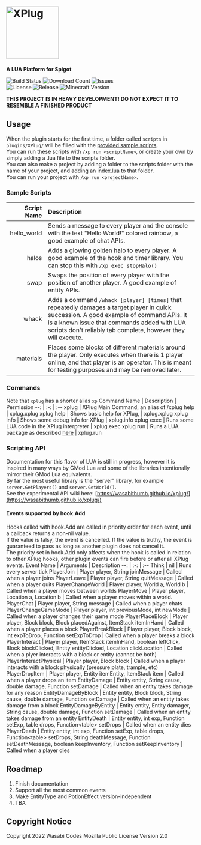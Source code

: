 # <!-- XPlug --> <img src="https://wasabicodes.xyz/cdn/b1c680ff86f27f18d4c896f3af5049e5/banner.png" alt="XPlug" style="height: 5em">
**A LUA Platform for Spigot**

![Build Status](https://img.shields.io/github/workflow/status/WasabiThumb/xplug/Java%20CI%20with%20Maven?logo=github&style=for-the-badge)
![Download Count](https://img.shields.io/github/downloads/WasabiThumb/xclaim/total?label=DOWNLOADS&logo=github&style=for-the-badge)
![Issues](https://img.shields.io/github/issues/WasabiThumb/xplug?style=for-the-badge&logo=github)\
![License](https://img.shields.io/github/license/WasabiThumb/xplug?style=for-the-badge)
![Release](https://img.shields.io/github/v/release/WasabiThumb/xplug?include_prereleases&style=for-the-badge)
![Minecraft Version](https://img.shields.io/badge/MINECRAFT-1.8%20--%201.19-informational?style=for-the-badge)

<strong>THIS PROJECT IS IN HEAVY DEVELOPMENT! DO NOT EXPECT IT TO RESEMBLE A FINISHED PRODUCT</strong>

## Usage
When the plugin starts for the first time, a folder called ``scripts`` in ``plugins/XPlug/`` will be filled with the [provided sample scripts](https://github.com/WasabiThumb/xplug/tree/master/src/main/resources/examples).\
You can run these scripts with ``/xp run <scriptName>``, or create your own by simply adding a .lua file to the scripts folder.\
You can also make a project by adding a folder to the scripts folder with the name of your project, and adding an index.lua to that folder.\
You can run your project with ``/xp run <projectName>``.

### Sample Scripts
Script Name | Description
--: | :--
hello_world | Sends a message to every player and the console with the text "Hello World!" colored rainbow, a good example of chat APIs.
halos | Adds a glowing golden halo to every player. A good example of the hook and timer library. You can stop this with ``/xp exec stopHalo()``
swap | Swaps the position of every player with the position of another player. A good example of entity APIs.
whack | Adds a command ``/whack [player] [times]`` that repeatedly damages a target player in quick succession. A good example of command APIs. It is a known issue that commands added with LUA scripts don't reliably tab complete, however they will execute.
materials | Places some blocks of different materials around the player. Only executes when there is 1 player online, and that player is an operator. This is meant for testing purposes and may be removed later.

### Commands
Note that ``xplug`` has a shorter alias ``xp``
Command Name | Description | Permission
--: | :-: | :--
xplug | XPlug Main Command, an alias of /xplug help | xplug.xplug
xplug help | Shows basic help for XPlug, | xplug.xplug
xplug info | Shows some debug info for XPlug | xplug.info
xplug exec <LUA code> | Runs some LUA code in the XPlug interpreter | xplug.exec
xplug run <package> | Runs a LUA package as described [here](#usage) | xplug.run

### Scripting API
Documentation for this flavor of LUA is still in progress, however it is inspired in many ways by GMod Lua and some of the libraries intentionally mirror their GMod Lua equivalents.\
By far the most useful library is the "server" library, for example ``server.GetPlayers()`` and ``server.GetWorld()``.\
See the experimental API wiki here: [https://wasabithumb.github.io/xplug/](https://wasabithumb.github.io/xplug/)

#### Events supported by hook.Add
Hooks called with hook.Add are called in priority order for each event, until a callback returns a non-nil value.\
If the value is falsy, the event is cancelled. If the value is truthy, the event is guaranteed to pass as long as another plugin does not cancel it.\
The priority set in hook.Add only affects when the hook is called in relation to other XPlug hooks, other plugin events can fire before or after all XPlug events.
Event Name | Arguments | Description
--: | :-: | :--
Think | nil | Runs every server tick
PlayerJoin | Player player, String joinMessage | Called when a player joins
PlayerLeave | Player player, String quitMessage | Called when a player quits
PlayerChangeWorld | Player player, World a, World b | Called when a player moves between worlds
PlayerMove | Player player, Location a, Location b | Called when a player moves within a world.
PlayerChat | Player player, String message | Called when a player chats
PlayerChangeGameMode | Player player, int previousMode, int newMode | Called when a player changes their game mode
PlayerPlaceBlock | Player player, Block block, Block placedAgainst, ItemStack itemInHand | Called when a player places a block
PlayerBreakBlock | Player player, Block block, int expToDrop, Function<int> setExpToDrop | Called when a player breaks a block
PlayerInteract | Player player, ItemStack itemInHand, boolean leftClick, Block blockClicked, Entity entityClicked, Location clickLocation | Called when a plyer interacts with a block or entity (cannot be both)
PlayerInteractPhysical | Player player, Block block | Called when a player interacts with a block physically (pressure plate, trample, etc)
PlayerDropItem | Player player, Entity itemEntity, ItemStack item | Called when a player drops an item
EntityDamage | Entity entity, String cause, double damage, Function<double> setDamage | Called when an entity takes damage for any reason
EntityDamageByBlock | Entity entity, Block block, String cause, double damage, Function<double> setDamage | Called when an entity takes damage from a block
EntityDamageByEntity | Entity entity, Entity damager, String cause, double damage, Function<double> setDamage | Called when an entity takes damage from an entity
EntityDeath | Entity entity, int exp, Function<int> setExp, table<ItemStack> drops, Function<table<ItemStack>> setDrops | Called when an entity dies
PlayerDeath | Entity entity, int exp, Function<int> setExp, table<ItemStack> drops, Function<table<ItemStack>> setDrops, String deathMessage, Function<String> setDeathMessage, boolean keepInventory, Function<boolean> setKeepInventory | Called when a player dies

## Roadmap
1. Finish documentation
2. Support all the most common events
3. Make EntityType and PotionEffect version-independent
4. TBA

## Copyright Notice
Copyright 2022 Wasabi Codes
Mozilla Public License Version 2.0
